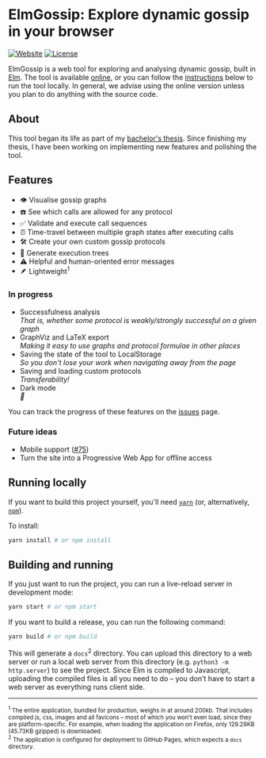 # ElmGossip: Explore dynamic gossip in your browser

[![Website](https://img.shields.io/website?url=https%3A%2F%2Framonmeffert.github.io%2Felm-gossip%2F)](https://ramonmeffert.github.io/elm-gossip/)
[![License](https://img.shields.io/github/license/ramonmeffert/elm-gossip)](https://github.com/RamonMeffert/elm-gossip/blob/master/LICENSE)

ElmGossip is a web tool for exploring and analysing dynamic gossip, built in [Elm](https://elm-lang.org).
The tool is available [online](https://ramonmeffert.github.io/elm-gossip/), or you can follow the [instructions](#running-locally) below to run the tool locally.
In general, we advise using the online version unless you plan to do anything with the source code.

## About

This tool began its life as part of my [bachelor's thesis](https://fse.studenttheses.ub.rug.nl/23961/).
Since finishing my thesis, I have been working on implementing new features and polishing the tool.

## Features

- 👁 Visualise gossip graphs
- ☎️ See which calls are allowed for any protocol
- ✅ Validate and execute call sequences
- ⏰ Time-travel between multiple graph states after executing calls
- 🛠 Create your own custom gossip protocols
- 🌳 Generate execution trees
- ⚠️ Helpful and human-oriented error messages
- 🪶 Lightweight<sup>1</sup>

### In progress

- Successfulness analysis  
  _That is, whether some protocol is weakly/strongly successful on a given graph_
- GraphViz and LaTeX export  
  _Making it easy to use graphs and protocol formulae in other places_
- Saving the state of the tool to LocalStorage  
  _So you don't lose your work when navigating away from the page_
- Saving and loading custom protocols  
  _Transferability!_
- Dark mode  
  _🌚_

You can track the progress of these features on the [issues](/RamonMeffert/elm-gossip/issues) page.

### Future ideas

- Mobile support ([#75](/RamonMeffert/elm-gossip/issues/75))
- Turn the site into a Progressive Web App for offline access

## Running locally

If you want to build this project yourself, you'll need [`yarn`][1] (or, alternatively, [`npm`][1]).

To install:

```sh
yarn install # or npm install
```

## Building and running

If you just want to run the project, you can run a live-reload server in development mode:

```sh
yarn start # or npm start
```

If you want to build a release, you can run the following command:

```sh
yarn build # or npm build
```

This will generate a `docs`<sup>2</sup> directory. You can upload this directory to a web server or run a local web server from this directory (e.g. `python3 -m http.server`) to see the project. Since Elm is compiled to Javascript, uploading the compiled files is all you need to do – you don't have to start a web server as everything runs client side.

---

<sup><sup>1</sup> The entire application, bundled for production, weighs in at around 200kb. That includes compiled js, css, images and all favicons – most of which you won't even load, since they are platform-specific. For example, when loading the application on Firefox, only 129.29KB (45.73KB gzipped) is downloaded.</sup>  
<sup><sup>2</sup> The application is configured for deployment to GitHub Pages, which expects a `docs` directory.</sup>

<!--Urls-->

[1]: https://yarnpkg.com/
[2]: https://www.npmjs.com/
